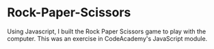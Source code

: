 # Rock-Paper-Scissors
Using Javascript, I built the Rock Paper Scissors game to play with the computer. This was an exercise in CodeAcademy's JavaScript module.
